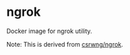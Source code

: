 # ngrok
Docker image for ngrok utility.

Note: This is derived from [csrwng/ngrok](https://github.com/csrwng/ngrok.git).

